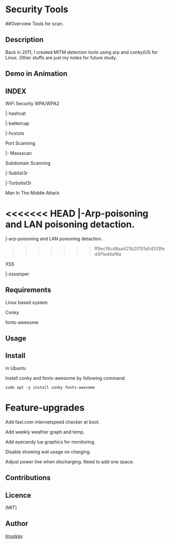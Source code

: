 # Security Tools 

##Overview
Tools for scan.

## Description
Back in 2011, I created MITM detection tools using arp and conky(UI) for Linux. Other stuffs are just my notes for future study.

## Demo in Animation

## INDEX

WiFi Security WPA/WPA2

 |-hashcat

 |-bettercap

 |-hcxtols

Port Scanning

 |- Massscan

Subdomain Scanning

 |-Sublist3r

 |-Turbolist3r

Man In The Middle Attack

<<<<<<< HEAD
 |-Arp-poisoning and LAN poisoning detaction.
=======
 |-arp-poisoning and LAN poisoning detaction.
>>>>>>> ff9ec16cd8aa421b20151a54513fed4f1ed4af6e

XSS 

 |-xsssinper

## Requirements

Linux based system.

Conky

fonts-awesome

## Usage

## Install

in Ubuntu

Install conky and fonts-awesome by following command.

`sudo apt -y install conky fonts-awesome`

# Feature-upgrades

Add fast.com internetspeed checker at boot.

Add weekly weather graph and temp.

Add eyecandy lua graphics for monitoring.

Disable showing wat usage on charging.

Adjust power line when discharging. Need to add one space.

## Contributions

## Licence

[MIT]

## Author

[linuxkay](https://github.com/linuxkay)
